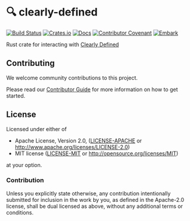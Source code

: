 # 🔍 clearly-defined

[![Build Status](https://github.com/EmbarkStudios/clearly-defined/workflows/CI/badge.svg)](https://github.com/EmbarkStudios/clearly-defined/actions?workflow=CI)
[![Crates.io](https://img.shields.io/crates/v/cd.svg)](https://crates.io/crates/cd)
[![Docs](https://docs.rs/cd/badge.svg)](https://docs.rs/cd)
[![Contributor Covenant](https://img.shields.io/badge/contributor%20covenant-v1.4%20adopted-ff69b4.svg)](CODE_OF_CONDUCT.md)
[![Embark](https://img.shields.io/badge/embark-open%20source-blueviolet.svg)](https://embark.dev)

Rust crate for interacting with [Clearly Defined](https://docs.clearlydefined.io/using-data)

## Contributing

We welcome community contributions to this project.

Please read our [Contributor Guide](CONTRIBUTING.md) for more information on how to get started.

## License

Licensed under either of

* Apache License, Version 2.0, ([LICENSE-APACHE](LICENSE-APACHE) or http://www.apache.org/licenses/LICENSE-2.0)
* MIT license ([LICENSE-MIT](LICENSE-MIT) or http://opensource.org/licenses/MIT)

at your option.

### Contribution

Unless you explicitly state otherwise, any contribution intentionally submitted for inclusion in the work by you, as defined in the Apache-2.0 license, shall be dual licensed as above, without any additional terms or conditions.

